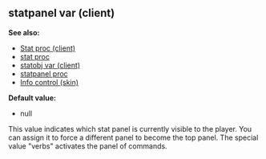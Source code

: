 ## statpanel var (client)
**See also:**
*   [Stat proc (client)](/client/proc/Stat)
*   [stat proc](/proc/stat)
*   [statobj var (client)](/client/var/statobj)
*   [statpanel proc](/proc/statpanel)
*   [Info control (skin)](/%7Bskin%7D/control/info)
<!-- -->
**Default value:**
*   null


This value indicates which stat panel is currently visible to
the player. You can assign it to force a different panel to become the
top panel. The special value \"verbs\" activates the panel of commands.